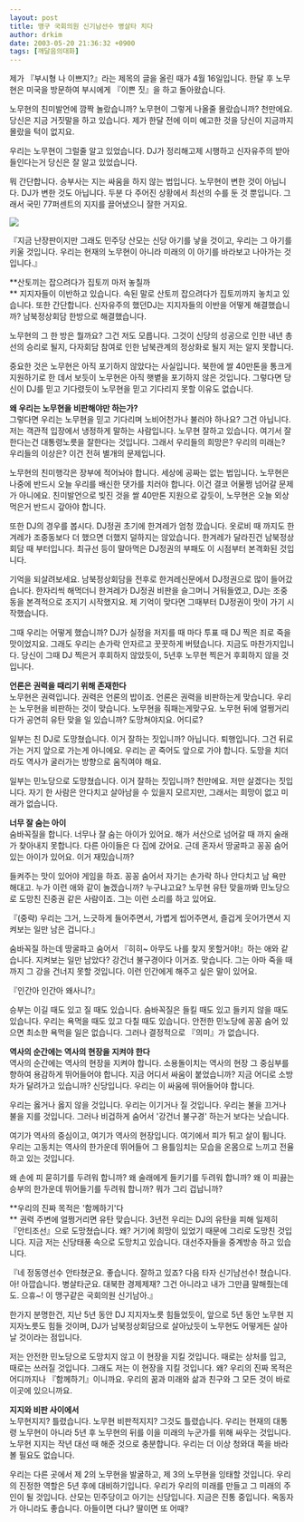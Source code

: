 ```yaml
---
layout: post
title: 맹구 국회의원 신기남선수 병살타 치다
author: drkim
date: 2003-05-20 21:36:32 +0900
tags: [깨달음의대화]
---
```

제가 『부시형 나 이쁘지?』라는 제목의 글을 올린 때가 4월 16일입니다. 한달 후 노무현은 미국을 방문하여 부시에게 『이쁜 짓』을 하고 돌아왔습니다. 

노무현의 친미발언에 깜짝 놀랐습니까? 노무현이 그렇게 나올줄 몰랐습니까? 천만에요. 당신은 지금 거짓말을 하고 있습니다. 제가 한달 전에 이미 예고한 것을 당신이 지금까지 몰랐을 턱이 없지요. 

우리는 노무현이 그럴줄 알고 있었습니다. DJ가 정리해고제 시행하고 신자유주의 받아들인다는거 당신은 잘 알고 있었습니다. 

뭐 간단합니다. 승부사는 지는 싸움을 하지 않는 법입니다. 노무현이 변한 것이 아닙니다. DJ가 변한 것도 아닙니다. 두분 다 주어진 상황에서 최선의 수를 둔 것 뿐입니다. 그래서 국민 77퍼센트의 지지를 끌어냈으니 잘한 거지요. 

![](http://drkimz.com/technote/board/private/upimg/1053433708.JPG)

『지금 난장판이지만 그래도 민주당 산모는 신당 아기를 낳을 것이고, 우리는 그 아기를 키울 것입니다. 우리는 현재의 노무현이 아니라 미래의 이 아기를 바라보고 나아가는 것입니다.』

**산토끼는 잡으려다가 집토끼 마저 놓칠까  
** 지지자들이 이반하고 있습니다. 속된 말로 산토끼 잡으려다가 집토끼까지 놓치고 있습니다. 또한 간단합니다. 신자유주의 했던DJ는 지지자들의 이반을 어떻게 해결했습니까? 남북정상회담 한방으로 해결했습니다. 

노무현의 그 한 방은 뭘까요? 그건 저도 모릅니다. 그것이 신당의 성공으로 인한 내년 총선의 승리로 될지, 다자회담 참여로 인한 남북관계의 정상화로 될지 저는 알지 못합니다. 

중요한 것은 노무현은 아직 포기하지 않았다는 사실입니다. 북한에 쌀 40만톤을 통크게 지원하기로 한 데서 보듯이 노무현은 아직 햇볕을 포기하지 않은 것입니다. 그렇다면 당신이 DJ를 믿고 기다렸듯이 노무현을 믿고 기다리지 못할 이유도 없습니다. 

**왜 우리는 노무현을 비판해야만 하는가?**   
그렇다면 우리는 노무현을 믿고 기다리며 노비어천가나 불러야 하나요? 그건 아닙니다. 저는 객관적 입장에서 냉정하게 말하는 사람입니다. 노무현 잘하고 있습니다. 여기서 잘한다는건 대통령노릇을 잘한다는 것입니다. 그래서 우리들의 희망은? 우리의 미래는? 우리들의 이상은? 이건 전혀 별개의 문제입니다. 

노무현의 친미행각은 장부에 적어놔야 합니다. 세상에 공짜는 없는 법입니다. 노무현은 나중에 반드시 오늘 우리를 배신한 댓가를 치러야 합니다. 이건 결코 어물쩡 넘어갈 문제가 아니에요. 친미발언으로 빚진 것을 쌀 40만톤 지원으로 갚듯이, 노무현은 오늘 외상 먹은거 반드시 갚아야 합니다. 

또한 DJ의 경우를 봅시다. DJ정권 초기에 한겨레가 엄청 깠습니다. 옷로비 때 까지도 한겨레가 조중동보다 더 했으면 더했지 덜하지는 않았습니다. 한겨레가 달라진건 남북정상회담 때 부터입니다. 최규선 등이 말아먹은 DJ정권의 부패도 이 시점부터 본격화된 것입니다. 

기억을 되살려보세요. 남북정상회담을 전후로 한겨레신문에서 DJ정권으로 많이 들어갔습니다. 한자리씩 해먹더니 한겨레가 DJ정권 비판을 슬그머니 거둬들였고, DJ는 조중동을 본격적으로 조지기 시작했지요. 제 기억이 맞다면 그때부터 DJ정권이 맛이 가기 시작했습니다. 

그때 우리는 어떻게 했습니까? DJ가 실정을 저지를 때 마다 투표 때 DJ 찍은 죄로 죽을 맛이었지요. 그래도 우리는 손가락 안자르고 꿋꿋하게 버텼습니다. 지금도 마찬가지입니다. 당신이 그때 DJ 찍은거 후회하지 않았듯이, 5년후 노무현 찍은거 후회하지 않을 것입니다. 

**언론은 권력을 때리기 위해 존재한다**   
노무현은 권력입니다. 권력은 언론의 밥이죠. 언론은 권력을 비판하는게 맞습니다. 우리는 노무현을 비판하는 것이 맞습니다. 노무현을 줘패는게맞구요. 노무현 뒤에 얼쩡거리다가 공연히 유탄 맞을 일 있습니까? 도망쳐야지요. 어디로? 

일부는 친 DJ로 도망쳤습니다. 이거 잘하는 짓입니까? 아닙니다. 퇴행입니다. 그건 뒤로 가는 거지 앞으로 가는게 아니에요. 우리는 곧 죽어도 앞으로 가야 합니다. 도망을 치더라도 역사가 굴러가는 방향으로 움직여야 해요.

일부는 민노당으로 도망쳤습니다. 이거 잘하는 짓입니까? 천만에요. 저만 살겠다는 짓입니다. 자기 한 사람은 안다치고 살아남을 수 있을지 모르지만, 그래서는 희망이 없고 미래가 없습니다. 

**너무 잘 숨는 아이**  
숨바꼭질을 합니다. 너무나 잘 숨는 아이가 있어요. 해가 서산으로 넘어갈 때 까지 술래가 찾아내지 못합니다. 다른 아이들은 다 집에 갔어요. 근데 혼자서 땅굴파고 꽁꽁 숨어 있는 아이가 있어요. 이거 재밌습니까?

들켜주는 맛이 있어야 게임을 하죠. 꽁꽁 숨어서 자기는 손가락 하나 안다치고 남 욕만 해대고. 누가 이런 애와 같이 놀겠습니까? 누구냐고요? 노무현 유탄 맞을까봐 민노당으로 도망친 진중권 같은 사람이죠. 그는 이런 소리를 하고 있어요.

『(중략) 우리는 그거, 느긋하게 들어주면서, 가볍게 씹어주면서, 즐겁게 웃어가면서 지켜보는 일만 남은 겁니다.』 

숨바꼭질 하는데 땅굴파고 숨어서 『히히~ 아무도 나를 찾지 못할거야!』하는 애와 같습니다. 지켜보는 일만 남았다? 강건너 불구경이다 이거죠. 맞습니다. 그는 아마 죽을 때 까지 그 강을 건너지 못할 것입니다. 이런 인간에게 해주고 싶은 말이 있어요.

『인간아 인간아 왜사니?』

승부는 이길 때도 있고 질 때도 있습니다. 숨바꼭질은 들킬 때도 있고 들키지 않을 때도 있습니다. 우리는 욕먹을 때도 있고 다칠 때도 있습니다. 안전한 민노당에 꽁꽁 숨어 있으면 최소한 욕먹을 일은 없습니다. 그러나 결정적으로 『의미』가 없습니다. 

**역사의 순간에는 역사의 현장을 지켜야 한다**  
역사의 순간에는 역사의 현장을 지켜야 합니다. 소용돌이치는 역사의 현장 그 중심부를 향하여 용감하게 뛰어들어야 합니다. 지금 어디서 싸움이 붙었습니까? 지금 어디로 소방차가 달려가고 있습니까? 신당입니다. 우리는 이 싸움에 뛰어들어야 합니다. 

우리는 옳거나 옳지 않을 것입니다. 우리는 이기거나 질 것입니다. 우리는 불을 끄거나 불을 지를 것입니다. 그러나 비겁하게 숨어서 '강건너 불구경' 하는거 보다는 낫습니다. 

여기가 역사의 중심이고, 여기가 역사의 현장입니다. 여기에서 피가 튀고 살이 튑니다. 우리는 고동치는 역사의 한가운데 뛰어들어 그 용틀임치는 모습을 온몸으로 느끼고 전율하고 있는 것입니다. 

왜 손에 피 묻히기를 두려워 합니까? 왜 술래에게 들키기를 두려워 합니까? 왜 이 피끓는 승부의 한가운데 뛰어들기를 두려워 합니까? 뭐가 그리 겁납니까? 

**우리의 진짜 목적은 '함께하기'다  
** 권력 주변에 얼쩡거리면 유탄 맞습니다. 3년전 우리는 DJ의 유탄을 피해 일제히 『안티조선』으로 도망쳤습니다. 왜? 거기에 희망이 있었기 때문에 그리로 도망친 것입니다. 지금 저는 신당태풍 속으로 도망치고 있습니다. 대선주자들을 중계방송 하고 있습니다. 

『네 정동영선수 안타쳤군요. 좋습니다. 잘하고 있죠? 다음 타자 신기남선수! 쳤습니다. 아! 아깝습니다. 병살타군요. 대북한 경제제재? 그건 아니라고 내가 그만큼 말해줬는데도. 으휴~! 이 맹구같은 국회의원 신기남아.』

한가지 분명한건, 지난 5년 동안 DJ 지지자노릇 힘들었듯이, 앞으로 5년 동안 노무현 지지자노릇도 힘들 것이며, DJ가 남북정상회담으로 살아났듯이 노무현도 어떻게든 살아날 것이라는 점입니다.

저는 안전한 민노당으로 도망치지 않고 이 현장을 지킬 것입니다. 때로는 상처를 입고, 때로는 쓰러질 것입니다. 그래도 저는 이 현장을 지킬 것입니다. 왜? 우리의 진짜 목적은 어디까지나 『함께하기』이니까요. 우리의 꿈과 미래와 삶과 친구와 그 모든 것이 바로 이곳에 있으니까요. 

**지지와 비판 사이에서**   
노무현지지? 틀렸습니다. 노무현 비판적지지? 그것도 틀렸습니다. 우리는 현재의 대통령 노무현이 아니라 5년 후 노무현의 뒤를 이을 미래의 누군가를 위해 싸우는 것입니다. 노무현 지지는 작년 대선 때 해준 것으로 충분합니다. 우리는 더 이상 청와대 쪽을 바라볼 필요도 없습니다. 

우리는 다른 곳에서 제 2의 노무현을 발굴하고, 제 3의 노무현을 잉태할 것입니다. 우리의 진정한 역할은 5년 후에 대비하기입니다. 우리가 우리의 미래를 만들고 그 미래의 주인이 될 것입니다. 산모는 민주당이고 아기는 신당입니다. 지금은 진통 중입니다. 옥동자가 아니라도 좋습니다. 아들이면 다냐? 딸이면 또 어때?